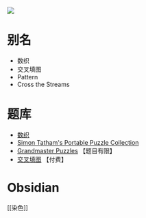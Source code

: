 ![](https://www.gmpuzzles.com/images/blog/CrossTheStreams-Ex.png)

# 别名
- 数织
- 交叉填图
- Pattern
- Cross the Streams

# 题库
- [数织](https://cn.puzzle-nonograms.com/)
- [Simon Tatham's Portable Puzzle Collection](https://www.chiark.greenend.org.uk/~sgtatham/puzzles/js/pattern.html)
- [Grandmaster Puzzles](https://www.gmpuzzles.com/blog/category/shading/cross-the-streams/) 【题目有限】
- [交叉填图](https://www.conceptispuzzles.com/zh/index.aspx?uri=puzzle/cross-a-pix) 【付费】

# Obsidian

[[染色]]

